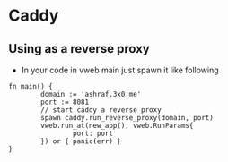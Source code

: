 # Caddy

## Using as a reverse proxy

- In your code in vweb main just spawn it like following

```
fn main() {
        domain := 'ashraf.3x0.me'
        port := 8081
        // start caddy a reverse proxy
        spawn caddy.run_reverse_proxy(domain, port)
        vweb.run_at(new_app(), vweb.RunParams{
                port: port
        }) or { panic(err) }
}


```

